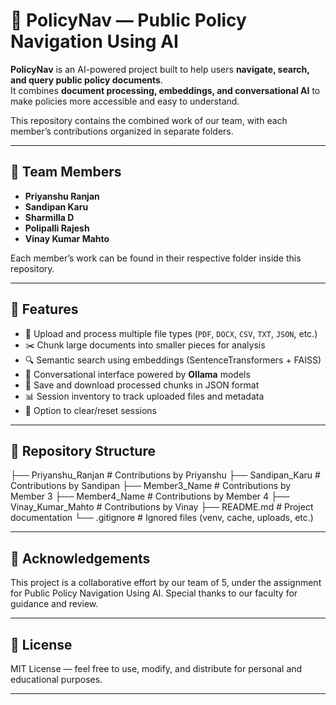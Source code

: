 # 📂 PolicyNav — Public Policy Navigation Using AI

**PolicyNav** is an AI-powered project built to help users **navigate, search, and query public policy documents**.  
It combines **document processing, embeddings, and conversational AI** to make policies more accessible and easy to understand.  

This repository contains the combined work of our team, with each member’s contributions organized in separate folders.

---

## 👥 Team Members

- **Priyanshu Ranjan**  
- **Sandipan Karu**  
- **Sharmilla D**  
- **Polipalli Rajesh**  
- **Vinay Kumar Mahto**

Each member’s work can be found in their respective folder inside this repository.

---

## 🚀 Features

- 📑 Upload and process multiple file types (`PDF`, `DOCX`, `CSV`, `TXT`, `JSON`, etc.)  
- ✂️ Chunk large documents into smaller pieces for analysis  
- 🔍 Semantic search using embeddings (SentenceTransformers + FAISS)  
- 🤖 Conversational interface powered by **Ollama** models  
- 💾 Save and download processed chunks in JSON format  
- 📊 Session inventory to track uploaded files and metadata  
- 🧹 Option to clear/reset sessions  

---

## 📂 Repository Structure

├── Priyanshu_Ranjan                # Contributions by Priyanshu
├── Sandipan_Karu                   # Contributions by Sandipan
├── Member3_Name                    # Contributions by Member 3
├── Member4_Name                    # Contributions by Member 4
├── Vinay_Kumar_Mahto               # Contributions by Vinay
├── README.md                       # Project documentation
└── .gitignore                      # Ignored files (venv, cache, uploads, etc.)

---

## 🎯 Acknowledgements

This project is a collaborative effort by our team of 5, under the assignment for Public Policy Navigation Using AI.
Special thanks to our faculty for guidance and review.

---

## 📜 License
 
MIT License — feel free to use, modify, and distribute for personal and educational purposes.

---

